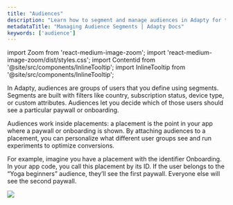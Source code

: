 ```yaml
---
title: "Audiences"
description: "Learn how to segment and manage audiences in Adapty for targeted subscription offers."
metadataTitle: "Managing Audience Segments | Adapty Docs"
keywords: ['audience']
---
```


import Zoom from 'react-medium-image-zoom';
import 'react-medium-image-zoom/dist/styles.css';
import Contentid from '@site/src/components/InlineTooltip';
import InlineTooltip from '@site/src/components/InlineTooltip';

In Adapty, audiences are groups of users that you define using segments. Segments are built with filters like country, subscription status, device type, or custom attributes. Audiences let you decide which of those users should see a particular paywall or onboarding.

Audiences work inside placements: a placement is the point in your app where a paywall or onboarding is shown. By attaching audiences to a placement, you can personalize what different user groups see and run experiments to optimize conversions.

For example, imagine you have a placement with the identifier Onboarding. In your app code, you call this placement by its ID. If the user belongs to the “Yoga beginners” audience, they’ll see the first paywall. Everyone else will see the second paywall.

<Zoom>
  <img src={require('./img/6bf7797-1_1.webp').default}
  style={{
    border: '1px solid #727272', /* border width and color */
    width: '700px', /* image width */
    display: 'block', /* for alignment */
    margin: '0 auto' /* center alignment */
  }}
/>
</Zoom>
